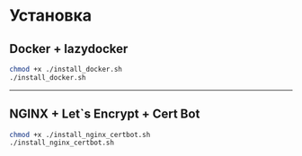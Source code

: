# Установка

## Docker + lazydocker
```bash
chmod +x ./install_docker.sh
./install_docker.sh
```

---

## NGINX + Let`s Encrypt + Cert Bot
```bash
chmod +x ./install_nginx_certbot.sh
./install_nginx_certbot.sh
```
